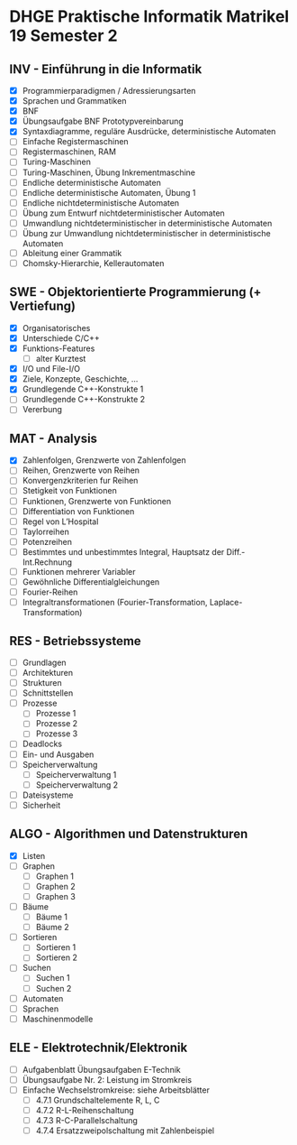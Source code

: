 # DHGE Praktische Informatik Matrikel 19 Semester 2

## INV - Einführung in die Informatik

- [X] Programmierparadigmen / Adressierungsarten
- [X] Sprachen und Grammatiken
- [X] BNF
- [X] Übungsaufgabe BNF Prototypvereinbarung
- [X] Syntaxdiagramme, reguläre Ausdrücke, deterministische Automaten
- [ ] Einfache Registermaschinen
- [ ] Registermaschinen, RAM
- [ ] Turing-Maschinen
- [ ] Turing-Maschinen, Übung Inkrementmaschine
- [ ] Endliche deterministische Automaten
- [ ] Endliche deterministische Automaten, Übung 1
- [ ] Endliche nichtdeterministische Automaten
- [ ] Übung zum Entwurf nichtdeterministischer Automaten
- [ ] Umwandlung nichtdeterministischer in deterministische Automaten
- [ ] Übung zur Umwandlung nichtdeterministischer in deterministische Automaten
- [ ] Ableitung einer Grammatik
- [ ] Chomsky-Hierarchie, Kellerautomaten

## SWE - Objektorientierte Programmierung (+ Vertiefung)

- [X] Organisatorisches
- [X] Unterschiede C/C++
- [X] Funktions-Features
  - [ ] alter Kurztest
- [X] I/O und File-I/O
- [X] Ziele, Konzepte, Geschichte, ...
- [X] Grundlegende C++-Konstrukte 1
- [ ] Grundlegende C++-Konstrukte 2
- [ ] Vererbung

## MAT - Analysis

- [X] Zahlenfolgen, Grenzwerte von Zahlenfolgen
- [ ] Reihen, Grenzwerte von Reihen
- [ ] Konvergenzkriterien fur Reihen
- [ ] Stetigkeit von Funktionen
- [ ] Funktionen, Grenzwerte von Funktionen
- [ ] Differentiation von Funktionen
- [ ] Regel von L’Hospital
- [ ] Taylorreihen
- [ ] Potenzreihen
- [ ] Bestimmtes und unbestimmtes Integral, Hauptsatz der Diff.-Int.Rechnung
- [ ] Funktionen mehrerer Variabler
- [ ] Gewöhnliche Differentialgleichungen
- [ ] Fourier-Reihen
- [ ] Integraltransformationen (Fourier-Transformation, Laplace-Transformation)

## RES - Betriebssysteme

- [ ] Grundlagen
- [ ] Architekturen
- [ ] Strukturen
- [ ] Schnittstellen
- [ ] Prozesse
	- [ ] Prozesse 1
	- [ ] Prozesse 2
	- [ ] Prozesse 3
- [ ] Deadlocks
- [ ] Ein- und Ausgaben
- [ ] Speicherverwaltung
	- [ ] Speicherverwaltung 1
	- [ ] Speicherverwaltung 2
- [ ] Dateisysteme
- [ ] Sicherheit

## ALGO - Algorithmen und Datenstrukturen

- [X] Listen
- [ ] Graphen
	- [ ] Graphen 1
	- [ ] Graphen 2
	- [ ] Graphen 3
- [ ] Bäume
	- [ ] Bäume 1
	- [ ] Bäume 2
- [ ] Sortieren
	- [ ] Sortieren 1
	- [ ] Sortieren 2
- [ ] Suchen
	- [ ] Suchen 1
	- [ ] Suchen 2
- [ ] Automaten
- [ ] Sprachen
- [ ] Maschinenmodelle

## ELE - Elektrotechnik/Elektronik

- [ ] Aufgabenblatt Übungsaufgaben E-Technik
- [ ] Übungsaufgabe Nr. 2: Leistung im Stromkreis
- [ ] Einfache Wechselstromkreise: siehe Arbeitsblätter
	- [ ] 4.7.1 Grundschaltelemente R, L, C
	- [ ] 4.7.2 R-L-Reihenschaltung
	- [ ] 4.7.3 R-C-Parallelschaltung
	- [ ] 4.7.4 Ersatzzweipolschaltung mit Zahlenbeispiel
